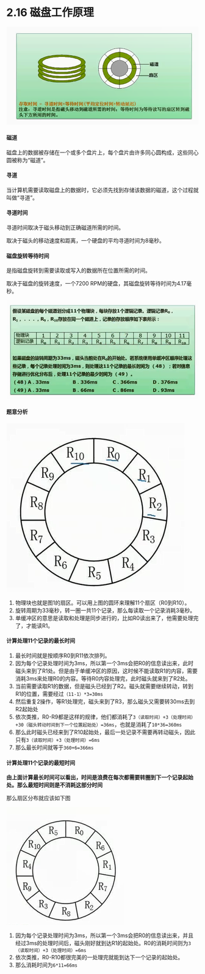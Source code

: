 # 2.16  磁盘工作原理

![](imgs/0216_1.png)

#### 磁道

磁盘上的数据被存储在一个或多个盘片上，每个盘片由许多同心圆构成，这些同心圆被称为“磁道”。

#### 寻道

当计算机需要读取磁盘上的数据时，它必须先找到存储该数据的磁道，这个过程就叫做“寻道”。

#### 寻道时间

寻道时间取决于磁头移动到正确磁道所需的时间。

取决于磁头的移动速度和距离，一个硬盘的平均寻道时间为8毫秒。

#### 磁盘旋转等待时间

是指磁盘旋转到需要读取或写入的数据所在位置所需的时间。

取决于磁盘的旋转速度，一个7200 RPM的硬盘，其磁盘旋转等待时间为4.17毫秒。



![](imgs/0216_2.png)

#### 题意分析

![](imgs/0216_3.png)

1. 物理块也就是图1的扇区。可以用上图的圆环来理解11个扇区（R0到R10）。
2. 旋转周期为33毫秒，转一圈一共11个记录，那么每读取一个记录消耗3毫秒。
3. 单缓冲区的意思是读取和处理是同步进行的，比如R0读出来了，他需要处理完了，才能读R1。

#### 计算处理11个记录的最长时间

1. 最长时间就是按顺序R0到R11依次排列。
2. 因为每个记录处理时间为3ms，所以第一个3ms会把R0的信息读出来，此时磁头来到了R1处。但是由于单缓冲区的原因，这时候不能读取R1的内容，需要消耗3ms来处理R0的内容。等待R0内容处理完，此时磁头就来到了R2处。
3. 当前需要读取R1的数据，但是磁头已经到了R2。磁头就需要继续转动，转到R1的位置，需要经过`（11-1）*3=30ms`
4. 然后重复2操作，等R1处理完，磁头来到了R3，那么磁头又需要转30ms去到R2起始处
5. 依次类推，R0-R9都是这样的规律，他们都消耗了`3（读取时间）+3（处理时间）+30（磁头转动时间到下一个位置起始处）=36ms`，也就是消耗了`10*36=360ms`
6. 那么此时磁头已经来到了R10起始处，最后一处记录不需要再转动磁头，因此只有`3（读取时间）+3（处理时间）=6ms`
7. 那么最长时间就等于`360+6=366ms`



#### 计算处理11个记录的最短时间

**由上面计算最长时间可以看出，时间是浪费在每次都需要转圈到下一个记录起始处。那么最短时间则是不消耗这部分时间**

那么扇区分布就应该如下图

![](imgs/0216_4.png)



1. 因为每个记录处理时间为3ms，所以第一个3ms会把R0的信息读出来，并且经过3ms的处理时间后，磁头刚好就到达R1的起始处。R0的消耗时间则为`3（读取时间）+3（处理时间）=6ms`
2. 依次类推，R0-R10都很完美的一处理完就能到达下一个记录的起始处。
3. 那么消耗时间为`6*11=66ms`

